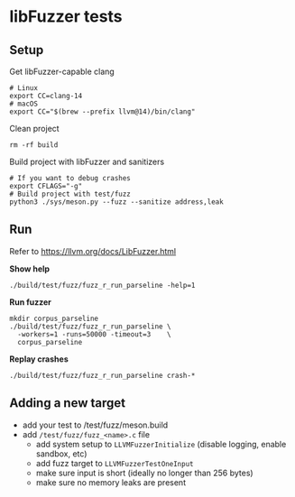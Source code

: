 # libFuzzer tests

## Setup

Get libFuzzer-capable clang

```shell
# Linux
export CC=clang-14
# macOS
export CC="$(brew --prefix llvm@14)/bin/clang"
```

Clean project

```shell
rm -rf build
```

Build project with libFuzzer and sanitizers

```shell
# If you want to debug crashes
export CFLAGS="-g"
# Build project with test/fuzz
python3 ./sys/meson.py --fuzz --sanitize address,leak
```

## Run

Refer to https://llvm.org/docs/LibFuzzer.html

**Show help**

```
./build/test/fuzz/fuzz_r_run_parseline -help=1
```

**Run fuzzer**

```
mkdir corpus_parseline
./build/test/fuzz/fuzz_r_run_parseline \
  -workers=1 -runs=50000 -timeout=3    \
  corpus_parseline
```

**Replay crashes**

```
./build/test/fuzz/fuzz_r_run_parseline crash-*
```

## Adding a new target

- add your test to /test/fuzz/meson.build
- add `/test/fuzz/fuzz_<name>.c` file
  - add system setup to `LLVMFuzzerInitialize` (disable logging, enable sandbox, etc)
  - add fuzz target to `LLVMFuzzerTestOneInput`
  - make sure input is short (ideally no longer than 256 bytes)
  - make sure no memory leaks are present
